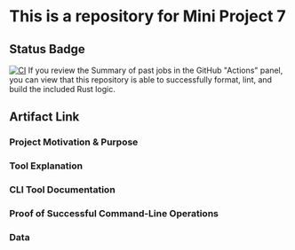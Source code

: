 # This is a repository for Mini Project 7

## Status Badge
[![CI](https://github.com/nogibjj/PeterdeGuzman_RustCLITool/actions/workflows/CI.yml/badge.svg)](https://github.com/nogibjj/PeterdeGuzman_RustCLITool/actions/workflows/CI.yml)
If you review the Summary of past jobs in the GitHub "Actions" panel, you can view that this repository is able to successfully format, lint, and build the included Rust logic. 

## Artifact Link

### Project Motivation & Purpose

### Tool Explanation 

### CLI Tool Documentation


### Proof of Successful Command-Line Operations

### Data 